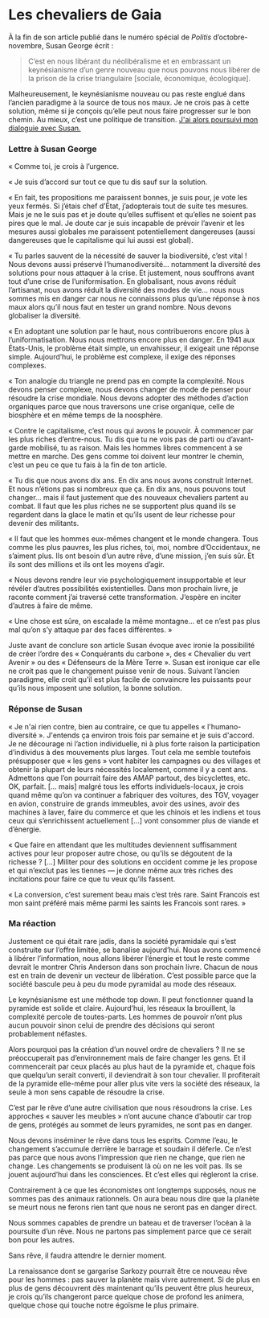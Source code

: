 # Les chevaliers de Gaia

À la fin de son article publié dans le numéro spécial de *Politis* d’octobre-novembre, Susan George écrit :

> C’est en nous libérant du néolibéralisme et en embrassant un keynésianisme d’un genre nouveau que nous pouvons nous libérer de la prison de la crise triangulaire \[sociale, économique, écologique\].

Malheureusement, le keynésianisme nouveau ou pas reste englué dans l’ancien paradigme à la source de tous nos maux. Je ne crois pas à cette solution, même si je conçois qu’elle peut nous faire progresser sur le bon chemin. Au mieux, c’est une politique de transition. [J'ai alors poursuivi mon dialoguie avec Susan.](/2008/11/19/the-tipping-point/)

### Lettre à Susan George

« Comme toi, je crois à l’urgence.

« Je suis d’accord sur tout ce que tu dis sauf sur la solution.

« En fait, tes propositions me paraissent bonnes, je suis pour, je vote les yeux fermés. Si j’étais chef d’État, j’adopterais tout de suite tes mesures. Mais je ne le suis pas et je doute qu’elles suffisent et qu’elles ne soient pas pires que le mal. Je doute car je suis incapable de prévoir l’avenir et les mesures aussi globales me paraissent potentiellement dangereuses (aussi dangereuses que le capitalisme qui lui aussi est global).

« Tu parles sauvent de la nécessité de sauver la biodiversité, c’est vital ! Nous devons aussi préservé l’humanodiversité… notamment la diversité des solutions pour nous attaquer à la crise. Et justement, nous souffrons avant tout d’une crise de l’uniformisation. En globalisant, nous avons réduit l’artisanat, nous avons réduit la diversité des modes de vie… nous nous sommes mis en danger car nous ne connaissons plus qu’une réponse à nos maux alors qu’il nous faut en tester un grand nombre. Nous devons globaliser la diversité.

« En adoptant une solution par le haut, nous contribuerons encore plus à l’uniformatisation. Nous nous mettrons encore plus en danger. En 1941 aux États-Unis, le problème était simple, un envahisseur, il exigeait une réponse simple. Aujourd’hui, le problème est complexe, il exige des réponses complexes.

« Ton analogie du triangle ne prend pas en compte la complexité. Nous devons penser complexe, nous devons changer de mode de penser pour résoudre la crise mondiale. Nous devons adopter des méthodes d’action organiques parce que nous traversons une crise organique, celle de biosphère et en même temps de la noosphère.

« Contre le capitalisme, c’est nous qui avons le pouvoir. À commencer par les plus riches d’entre-nous. Tu dis que tu ne vois pas de parti ou d’avant-garde mobilisé, tu as raison. Mais les hommes libres commencent à se mettre en marche. Des gens comme toi doivent leur montrer le chemin, c’est un peu ce que tu fais à la fin de ton article.

« Tu dis que nous avons dix ans. En dix ans nous avons construit Internet. Et nous n’étions pas si nombreux que ça. En dix ans, nous pouvons tout changer… mais il faut justement que des nouveaux chevaliers partent au combat. Il faut que les plus riches ne se supportent plus quand ils se regardent dans la glace le matin et qu’ils usent de leur richesse pour devenir des militants.

« Il faut que les hommes eux-mêmes changent et le monde changera. Tous comme les plus pauvres, les plus riches, toi, moi, nombre d’Occidentaux, ne s’aiment plus. Ils ont besoin d’un autre rêve, d’une mission, j’en suis sûr. Et ils sont des millions et ils ont les moyens d’agir.

« Nous devons rendre leur vie psychologiquement insupportable et leur révéler d’autres possibilités existentielles. Dans mon prochain livre, je raconte comment j’ai traversé cette transformation. J’espère en inciter d’autres à faire de même.

« Une chose est sûre, on escalade la même montagne… et ce n’est pas plus mal qu’on s’y attaque par des faces différentes. »

Juste avant de conclure son article Susan évoque avec ironie la possibilité de créer l’ordre des « Conquérants du carbone », des « Chevalier du vert Avenir » ou des « Défenseurs de la Mère Terre ». Susan est ironique car elle ne croit pas que le changement puisse venir de nous. Suivant l’ancien paradigme, elle croit qu’il est plus facile de convaincre les puissants pour qu’ils nous imposent une solution, la bonne solution.

### Réponse de Susan

« Je n'ai rien contre, bien au contraire, ce que tu appelles « l'humano-diversité ». J'entends ça environ trois fois par semaine et je suis d'accord. Je ne décourage ni l’action individuelle, ni à plus forte raison la participation d’individus à des mouvements plus larges. Tout cela me semble toutefois présupposer que « les gens » vont habiter les campagnes ou des villages et obtenir la plupart de leurs nécessités localement, comme il y a cent ans. Admettons que l’on pourrait faire des AMAP partout, des bicyclettes, etc. OK, parfait. \[… mais\] malgré tous les efforts individuels-locaux, je crois quand même qu’on va continuer a fabriquer des voitures, des TGV, voyager en avion, construire de grands immeubles, avoir des usines, avoir des machines à laver, faire du commerce et que les chinois et les indiens et tous ceux qui s’enrichissent actuellement \[…\] vont consommer plus de viande et d’énergie.

« Que faire en attendant que les multitudes deviennent suffisamment actives pour leur proposer autre chose, ou qu’ils se dégoutent de la richesse ? \[…\] Militer pour des solutions en occident comme je les propose et qui n’exclut pas les tiennes — je donne même aux très riches des incitations pour faire ce que tu veux qu’ils fassent.

« La conversion, c’est surement beau mais c’est très rare. Saint Francois est mon saint préféré mais même parmi les saints les Francois sont rares. »

### Ma réaction

Justement ce qui était rare jadis, dans la société pyramidale qui s’est construite sur l’offre limitée, se banalise aujourd’hui. Nous avons commencé à libérer l’information, nous allons libérer l’énergie et tout le reste comme devrait le montrer Chris Anderson dans son prochain livre. Chacun de nous est en train de devenir un vecteur de libération. C’est possible parce que la société bascule peu à peu du mode pyramidal au mode des réseaux.

Le keynésianisme est une méthode top down. Il peut fonctionner quand la pyramide est solide et claire. Aujourd’hui, les réseaux la brouillent, la complexité percole de toutes-parts. Les hommes de pouvoir n’ont plus aucun pouvoir sinon celui de prendre des décisions qui seront probablement néfastes.

Alors pourquoi pas la création d’un nouvel ordre de chevaliers ? Il ne se préoccuperait pas d’environnement mais de faire changer les gens. Et il commencerait par ceux placés au plus haut de la pyramide et, chaque fois que quelqu’un serait converti, il deviendrait à son tour chevalier. Il profiterait de la pyramide elle-même pour aller plus vite vers la société des réseaux, la seule à mon sens capable de résoudre la crise.

C’est par le rêve d’une autre civilisation que nous résoudrons la crise. Les approches « sauver les meubles » n’ont aucune chance d’aboutir car trop de gens, protégés au sommet de leurs pyramides, ne sont pas en danger.

Nous devons inséminer le rêve dans tous les esprits. Comme l’eau, le changement s’accumule derrière le barrage et soudain il déferle. Ce n’est pas parce que nous avons l’impression que rien ne change, que rien ne change. Les changements se produisent là où on ne les voit pas. Ils se jouent aujourd’hui dans les consciences. Et c’est elles qui règleront la crise.

Contrairement à ce que les économistes ont longtemps supposés, nous ne sommes pas des animaux rationnels. On aura beau nous dire que la planète se meurt nous ne ferons rien tant que nous ne seront pas en danger direct.

Nous sommes capables de prendre un bateau et de traverser l’océan à la poursuite d’un rêve. Nous ne partons pas simplement parce que ce serait bon pour les autres.

Sans rêve, il faudra attendre le dernier moment.

La renaissance dont se gargarise Sarkozy pourrait être ce nouveau rêve pour les hommes : pas sauver la planète mais vivre autrement. Si de plus en plus de gens découvrent dès maintenant qu’ils peuvent être plus heureux, je crois qu’ils changeront parce quelque chose de profond les animera, quelque chose qui touche notre égoïsme le plus primaire.